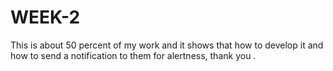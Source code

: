 # WEEK-2
This is about 50 percent of my work and it shows that how to develop it and how to send a notification to them for alertness, thank you .
